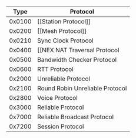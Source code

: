 | Type | Protocol |
| --- | --- |
| 0x0100 | [[Station Protocol]] |
| 0x0200 | [[Mesh Protocol]] |
| 0x0210 | Sync Clock Protocol |
| 0x0400 | [[NEX NAT Traversal Protocol|NAT Traversal Protocol (PIA)]] |
| 0x0500 | Bandwidth Checker Protocol |
| 0x0600 | RTT Protocol |
| 0x2000 | Unreliable Protocol |
| 0x2100 | Round Robin Unreliable Protocol |
| 0x2800 | Voice Protocol |
| 0x3000 | Reliable Protocol |
| 0x7000 | Reliable Broadcast Protocol |
| 0x7200 | Session Protocol |